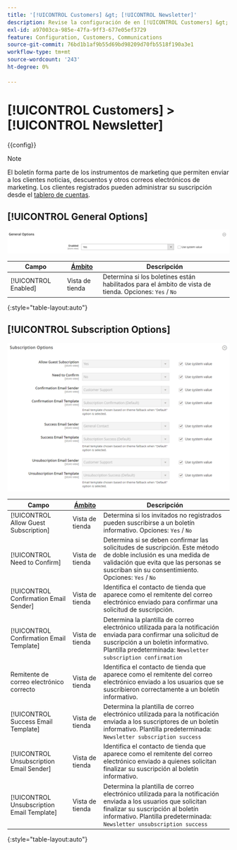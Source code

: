 ```yaml
---
title: '[!UICONTROL Customers] &gt; [!UICONTROL Newsletter]'
description: Revise la configuración de en [!UICONTROL Customers] &gt; [!UICONTROL Newsletter] de la administración de Commerce.
exl-id: a97003ca-985e-47fa-9ff3-677e05ef3729
feature: Configuration, Customers, Communications
source-git-commit: 76bd1b1af9b55d69bd98209d70fb5518f190a3e1
workflow-type: tm+mt
source-wordcount: '243'
ht-degree: 0%

---
```


# [!UICONTROL Customers] > [!UICONTROL Newsletter]

{{config}}

>[!NOTE]
>
>El boletín forma parte de los instrumentos de marketing que permiten enviar a los clientes noticias, descuentos y otros correos electrónicos de marketing. Los clientes registrados pueden administrar su suscripción desde el [tablero de cuentas](../../customers/account-dashboard-my-account.md).

## [!UICONTROL General Options]

![Opciones generales](./assets/newsletter-general-options.png)<!-- zoom -->

| Campo | [Ámbito](../../getting-started/websites-stores-views.md#scope-settings) | Descripción |
|--- |--- |--- |
| [!UICONTROL Enabled] | Vista de tienda | Determina si los boletines están habilitados para el ámbito de vista de tienda. Opciones: `Yes` / `No` |

{:style=&quot;table-layout:auto&quot;}

## [!UICONTROL Subscription Options]

![Opciones de suscripción](./assets/newsletter-subscription-options.png)<!-- zoom -->

<!-- [Subscription Options](https://docs.magento.com/user-guide/marketing/newsletter-configuration.html) -->

| Campo | [Ámbito](../../getting-started/websites-stores-views.md#scope-settings) | Descripción |
|--- |--- |--- |
| [!UICONTROL Allow Guest Subscription] | Vista de tienda | Determina si los invitados no registrados pueden suscribirse a un boletín informativo. Opciones: `Yes` / `No` |
| [!UICONTROL Need to Confirm] | Vista de tienda | Determina si se deben confirmar las solicitudes de suscripción. Este método de doble inclusión es una medida de validación que evita que las personas se suscriban sin su consentimiento. Opciones: `Yes` / `No` |
| [!UICONTROL Confirmation Email Sender] | Vista de tienda | Identifica el contacto de tienda que aparece como el remitente del correo electrónico enviado para confirmar una solicitud de suscripción. |
| [!UICONTROL Confirmation Email Template] | Vista de tienda | Determina la plantilla de correo electrónico utilizada para la notificación enviada para confirmar una solicitud de suscripción a un boletín informativo. Plantilla predeterminada: `Newsletter subscription confirmation` |
| Remitente de correo electrónico correcto | Vista de tienda | Identifica el contacto de tienda que aparece como el remitente del correo electrónico enviado a los usuarios que se suscribieron correctamente a un boletín informativo. |
| [!UICONTROL Success Email Template] | Vista de tienda | Determina la plantilla de correo electrónico utilizada para la notificación enviada a los suscriptores de un boletín informativo. Plantilla predeterminada: `Newsletter subscription success` |
| [!UICONTROL Unsubscription Email Sender] | Vista de tienda | Identifica el contacto de tienda que aparece como el remitente del correo electrónico enviado a quienes solicitan finalizar su suscripción al boletín informativo. |
| [!UICONTROL Unsubscription Email Template] | Vista de tienda | Determina la plantilla de correo electrónico utilizada para la notificación enviada a los usuarios que solicitan finalizar su suscripción al boletín informativo. Plantilla predeterminada: `Newsletter unsubscription success` |

{:style=&quot;table-layout:auto&quot;}
